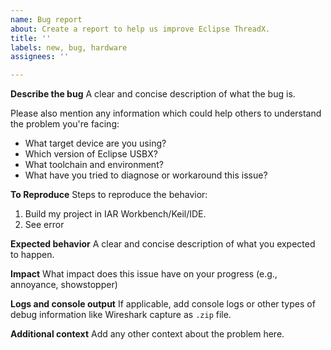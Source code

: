 ```yaml
---
name: Bug report
about: Create a report to help us improve Eclipse ThreadX.
title: ''
labels: new, bug, hardware
assignees: ''

---
```


**Describe the bug**
A clear and concise description of what the bug is.

Please also mention any information which could help others to understand
the problem you're facing:
- What target device are you using?
- Which version of Eclipse USBX?
- What toolchain and environment?
- What have you tried to diagnose or workaround this issue?

**To Reproduce**
Steps to reproduce the behavior:
1. Build my project in IAR Workbench/Keil/IDE.
1. See error

**Expected behavior**
A clear and concise description of what you expected to happen.

**Impact**
What impact does this issue have on your progress (e.g., annoyance, showstopper)

**Logs and console output**
If applicable, add console logs or other types of debug information like Wireshark capture as `.zip` file.

**Additional context**
Add any other context about the problem here.

